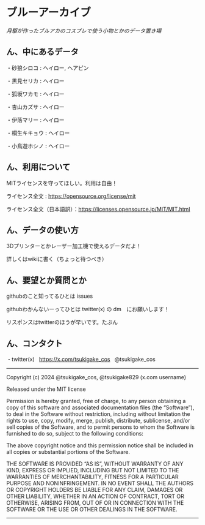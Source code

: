 # ブルーアーカイブ

_月駆が作ったブルアカのコスプレで使う小物とかのデータ置き場_

## ん、中にあるデータ

・砂狼シロコ : ヘイロー, ヘアピン

・黒見セリカ : ヘイロー

・狐坂ワカモ : ヘイロー

・杏山カズサ : ヘイロー

・伊落マリー : ヘイロー

・桐生キキョウ : ヘイロー

・小鳥遊ホシノ : ヘイロー

## ん、利用について

MITライセンスを守ってほしい。利用は自由！

ライセンス全文 : https://opensource.org/license/mit

ライセンス全文（日本語訳）：https://licenses.opensource.jp/MIT/MIT.html

## ん、データの使い方

3Dプリンターとかレーザー加工機で使えるデータだよ！

詳しくはwikiに書く（ちょっと待つべき）

## ん、要望とか質問とか

githubのこと知ってるひとは issues  

githubわかんないーってひとは twitter(x) の dm　にお願いします！

リスポンスはtwitterのほうが早いです。たぶん

## ん、コンタクト

・twitter(x) &nbsp; https://x.com/tsukigake_cos &nbsp; @tsukigake_cos

---

Copyright (c) 2024 @tsukigake_cos, @tsukigake829 (x.com username)

Released under the MIT license

Permission is hereby granted, free of charge, to any person obtaining a copy of this software and associated documentation files (the “Software”), to deal in the Software without restriction, including without limitation the rights to use, copy, modify, merge, publish, distribute, sublicense, and/or sell copies of the Software, and to permit persons to whom the Software is furnished to do so, subject to the following conditions:

The above copyright notice and this permission notice shall be included in all copies or substantial portions of the Software.

THE SOFTWARE IS PROVIDED “AS IS”, WITHOUT WARRANTY OF ANY KIND, EXPRESS OR IMPLIED, INCLUDING BUT NOT LIMITED TO THE WARRANTIES OF MERCHANTABILITY, FITNESS FOR A PARTICULAR PURPOSE AND NONINFRINGEMENT. IN NO EVENT SHALL THE AUTHORS OR COPYRIGHT HOLDERS BE LIABLE FOR ANY CLAIM, DAMAGES OR OTHER LIABILITY, WHETHER IN AN ACTION OF CONTRACT, TORT OR OTHERWISE, ARISING FROM, OUT OF OR IN CONNECTION WITH THE SOFTWARE OR THE USE OR OTHER DEALINGS IN THE SOFTWARE.

---


